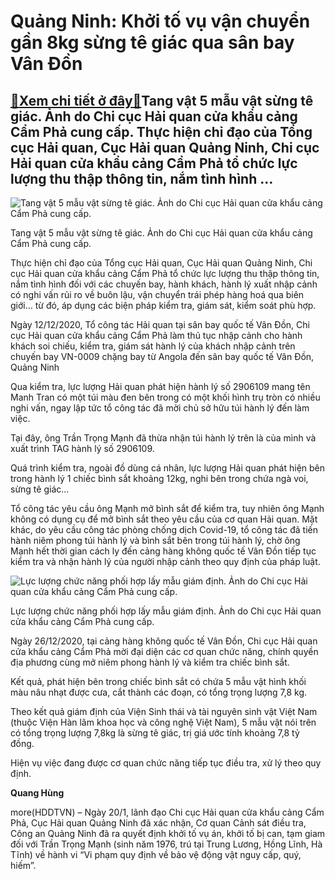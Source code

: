 Quảng Ninh: Khởi tố vụ vận chuyển gần 8kg sừng tê giác qua sân bay Vân Đồn
==========================================================================

[:gift:Xem chi tiết ở đây:gift:](https://hddtvn.com/quang-ninh-khoi-to-vu-van-chuyen-gan-8kg-sung-te-giac-qua-san-bay-van-don/)Tang vật 5 mẫu vật sừng tê giác. Ảnh do Chi cục Hải quan cửa khẩu cảng Cẩm Phả cung cấp. Thực hiện chỉ đạo của Tổng cục Hải quan, Cục Hải quan Quảng Ninh, Chi cục Hải quan cửa khẩu cảng Cẩm Phả tổ chức lực lượng thu thập thông tin, nắm tình hình …
-------------------------------------------------------------------------------------------------------------------------------------------------------------------------------------------------------------------------------------------------------





![Tang vật 5 mẫu vật sừng tê giác. Ảnh do Chi cục Hải quan cửa khẩu cảng Cẩm Phả cung cấp.](https://hddtvn.com/wp-content/uploads/2021/01/2923_z2288856591548_acb0b128f3331f1e278b12481c15f690.jpg "Tang vật 5 mẫu vật sừng tê giác. Ảnh do Chi cục Hải quan cửa khẩu cảng Cẩm Phả cung cấp.")


Tang vật 5 mẫu vật sừng tê giác. Ảnh do Chi cục Hải quan cửa khẩu cảng Cẩm Phả cung cấp.



Thực hiện chỉ đạo của Tổng cục Hải quan, Cục Hải quan Quảng Ninh, Chi cục Hải quan cửa khẩu cảng Cẩm Phả tổ chức lực lượng thu thập thông tin, nắm tình hình đối với các chuyến bay, hành khách, hành lý xuất nhập cảnh có nghi vấn rủi ro về buôn lậu, vận chuyển trái phép hàng hoá qua biên giới… từ đó, áp dụng các biện pháp kiểm tra, giám sát, kiểm soát phù hợp.


Ngày 12/12/2020, Tổ công tác Hải quan tại sân bay quốc tế Vân Đồn, Chi cục Hải quan cửa khẩu cảng Cẩm Phả làm thủ tục nhập cảnh cho hành khách soi chiếu, kiểm tra, giám sát hành lý của khách nhập cảnh trên chuyến bay VN-0009 chặng bay từ Angola đến sân bay quốc tế Vân Đồn, Quảng Ninh


Qua kiểm tra, lực lượng Hải quan phát hiện hành lý số 2906109 mang tên Manh Tran có một túi màu đen bên trong có một khối hình trụ tròn có nhiều nghi vấn, ngay lập tức tổ công tác đã mời chủ sở hữu túi hành lý đến làm việc.


Tại đây, ông Trần Trọng Mạnh đã thừa nhận túi hành lý trên là của mình và xuất trình TAG hành lý số 2906109.


Quá trình kiểm tra, ngoài đồ dùng cá nhân, lực lượng Hải quan phát hiện bên trong hành lý 1 chiếc bình sắt khoảng 12kg, nghi bên trong chứa ngà voi, sừng tê giác…


Tổ công tác yêu cầu ông Mạnh mở bình sắt để kiểm tra, tuy nhiên ông Mạnh không có dụng cụ để mở bình sắt theo yêu cầu của cơ quan Hải quan. Mặt khác, do yêu cầu công tác phòng chống dịch Covid-19, tổ công tác đã tiến hành niêm phong túi hành lý và bình sắt bên trong túi hành lý, chờ ông Mạnh hết thời gian cách ly đến cảng hàng không quốc tế Vân Đồn tiếp tục kiểm tra và nhận hành lý của người nhập cảnh theo quy định của pháp luật.





![Lực lượng chức năng phối hợp lấy mẫu giám định.  Ảnh do Chi cục Hải quan cửa khẩu cảng Cẩm Phả cung cấp.](https://hddtvn.com/wp-content/uploads/2021/01/2925_z2288864195752_52de4dc4b310ed1c7e9c90cd83687eb4.jpg "Lực lượng chức năng phối hợp lấy mẫu giám định.  Ảnh do Chi cục Hải quan cửa khẩu cảng Cẩm Phả cung cấp.")


Lực lượng chức năng phối hợp lấy mẫu giám định. Ảnh do Chi cục Hải quan cửa khẩu cảng Cẩm Phả cung cấp.



Ngày 26/12/2020, tại cảng hàng không quốc tế Vân Đồn, Chi cục Hải quan cửa khẩu cảng Cẩm Phả mời đại diện các cơ quan chức năng, chính quyền địa phương cùng mở niêm phong hành lý và kiểm tra chiếc bình sắt.


Kết quả, phát hiện bên trong chiếc bình sắt có chứa 5 mẫu vật hình khối màu nâu nhạt được cưa, cắt thành các đoạn, có tổng trọng lượng 7,8 kg.


Theo kết quả giám định của Viện Sinh thái và tài nguyên sinh vật Việt Nam (thuộc Viện Hàn lâm khoa học và công nghệ Việt Nam), 5 mẫu vật nói trên có tổng trọng lượng 7,8kg là sừng tê giác, trị giá ước tính khoảng 7,8 tỷ đồng.


Hiện vụ việc đang được cơ quan chức năng tiếp tục điều tra, xử lý theo quy định.




**Quang Hùng**



more(HDDTVN) – Ngày 20/1, lãnh đạo Chi cục Hải quan cửa khẩu cảng Cẩm Phả, Cục Hải quan Quảng Ninh đã xác nhận, Cơ quan Cảnh sát điều tra, Công an Quảng Ninh đã ra quyết định khởi tố vụ án, khởi tố bị can, tạm giam đối với Trần Trọng Mạnh (sinh năm 1976, trú tại Trung Lương, Hồng Lĩnh, Hà Tĩnh) về hành vi “Vi phạm quy định về bảo vệ động vật nguy cấp, quý, hiếm”.


